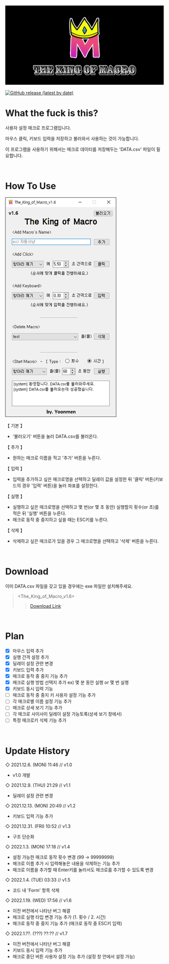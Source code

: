 ![title](/img/KOM_header.png)

<a href = "https://github.com/Yoon-men/The_King_of_Macro/releases/tag/KOM_v1.6" target="_blank"><img alt="GitHub release (latest by date)" src="https://img.shields.io/github/v/release/Yoon-men/The_King_of_Macro?color=b461f2&logo=github"></a>

# What the fuck is this?
사용자 설정 매크로 프로그램입니다.

마우스 클릭, 키보드 입력을 저장하고 불러와서 사용하는 것이 가능합니다.

이 프로그램을 사용하기 위해서는 매크로 데이터를 저장해두는 'DATA.csv' 파일이 필요합니다.

<br>

# How To Use
![image](/img/KOM_demo.png)

【 기본 】
- '불러오기' 버튼을 눌러 DATA.csv를 불러온다.

【 추가 】
- 원하는 매크로 이름을 적고 '추가' 버튼을 누른다.

【 입력 】
- 입력을 추가하고 싶은 매크로명을 선택하고 딜레이 값을 설정한 뒤 '클릭' 버튼(키보드의 경우 '입력' 버튼)을 눌러 좌표를 설정한다.

【 실행 】
- 실행하고 싶은 매크로명을 선택하고 몇 번(or 몇 초 동안) 실행할지 횟수(or 초)를 적은 뒤 '실행' 버튼을 누른다.
- 매크로 동작 중 중지하고 싶을 때는 ESC키를 누른다.

【 삭제 】
- 삭제하고 싶은 매크로가 있을 경우 그 매크로명을 선택하고 '삭제' 버튼을 누른다.<br>

<br>

# Download
이미 DATA.csv 파일을 갖고 있을 경우에는 exe 파일만 설치해주세요.
> <The_King_of_Macro_v1.6>
>> <a href = "https://github.com/Yoon-men/The_King_of_Macro/releases/tag/KOM_v1.6" target="_blank">Download Link</a>

<br>

# Plan
- [x] 마우스 입력 추가
- [x] 실행 간격 설정 추가
- [x] 딜레이 설정 관련 변경
- [x] 키보드 입력 추가
- [x] 매크로 동작 중 중지 기능 추가
- [x] 매크로 실행 방법 선택지 추가 ex) 몇 분 동안 실행 or 몇 번 실행
- [x] 키보드 동시 입력 기능 
- [ ] 매크로 동작 중 중지 키 사용자 설정 기능 추가
- [ ] 각 매크로별 이름 설정 기능 추가
- [ ] 매크로 상세 보기 기능 추가
- [ ] 각 매크로 사이사이 딜레이 설정 가능토록(상세 보기 창에서)
- [ ] 특정 매크로키 삭제 기능 추가

<br>

# Update History
◇ 2021.12.6. (MON) 11:46 // v1.0
- v1.0 개발

◇ 2021.12.9. (THU) 21:29 // v1.1
- 딜레이 설정 관련 변경

◇ 2021.12.13. (MON) 20:49 // v1.2
- 키보드 입력 기능 추가

◇ 2021.12.31. (FRI) 10:52 // v1.3
- 구조 단순화

◇ 2022.1.3. (MON) 17:18 // v1.4
- 설정 가능한 매크로 동작 횟수 변경 (99 → 99999999)
- 매크로 이름 추가 시 입력해놓은 내용을 삭제하는 기능 추가
- 매크로 이름을 추가할 때 Enter키를 눌러서도 매크로를 추가할 수 있도록 변경

◇ 2022.1.4. (TUE) 03:33 // v1.5
- 코드 내 'Form' 항목 삭제

◇ 2022.1.19. (WED) 17:56 // v1.6
- 이전 버전에서 나타난 버그 해결
- 매크로 실행 타입 변경 기능 추가 (1. 횟수 / 2. 시간)
- 매크로 동작 중 중지 기능 추가 (매크로 동작 중 ESC키 입력)

◇ 2022.1.??. (???) ??:?? // v1.7
- 이전 버전에서 나타난 버그 해결
- 키보드 동시 입력 기능 추가
- 매크로 중단 버튼 사용자 설정 기능 추가 (설정 창 안에서 설정 가능)

